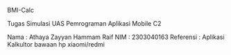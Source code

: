 BMI-Calc

Tugas Simulasi UAS Pemrograman Aplikasi Mobile C2

Nama : Athaya Zayyan Hammam Raif 
NIM : 2303040163 
Referensi : Aplikasi Kalkultor bawaan hp xiaomi/redmi
